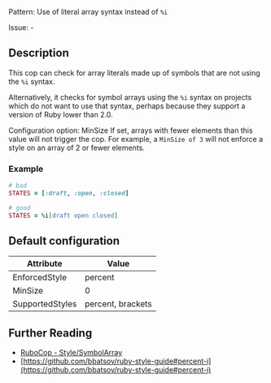 Pattern: Use of literal array syntax instead of `%i`

Issue: -

## Description

This cop can check for array literals made up of symbols that are not
using the `%i` syntax.

Alternatively, it checks for symbol arrays using the `%i` syntax on
projects which do not want to use that syntax, perhaps because they
support a version of Ruby lower than 2.0.

Configuration option: MinSize
If set, arrays with fewer elements than this value will not trigger the
cop. For example, a `MinSize of 3` will not enforce a style on an array
of 2 or fewer elements.

### Example

```ruby
# bad
STATES = [:draft, :open, :closed]

# good
STATES = %i[draft open closed]
```

## Default configuration

Attribute | Value
--- | ---
EnforcedStyle | percent
MinSize | 0
SupportedStyles | percent, brackets

## Further Reading

* [RuboCop - Style/SymbolArray](https://rubocop.readthedocs.io/en/latest/cops_style/#stylesymbolarray)
* [https://github.com/bbatsov/ruby-style-guide#percent-i](https://github.com/bbatsov/ruby-style-guide#percent-i)
